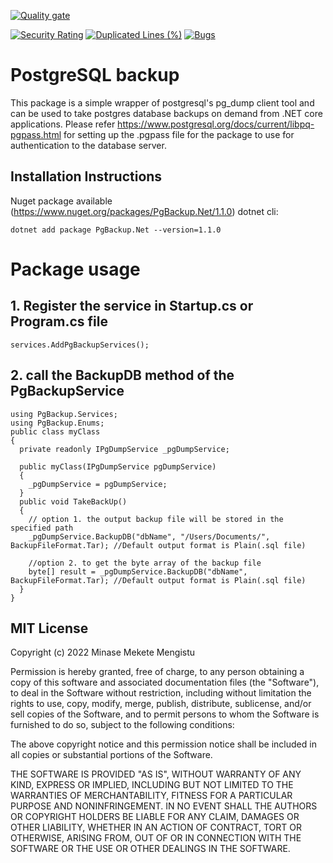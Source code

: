 [![Quality gate](https://sonarcloud.io/api/project_badges/quality_gate?project=ManassehV2_PgBackup.NET)](https://sonarcloud.io/summary/new_code?id=ManassehV2_PgBackup.NET)

 
 [![Security Rating](https://sonarcloud.io/api/project_badges/measure?project=ManassehV2_PgBackup.NET&metric=security_rating)](https://sonarcloud.io/summary/new_code?id=ManassehV2_PgBackup.NET)
          [![Duplicated Lines (%)](https://sonarcloud.io/api/project_badges/measure?project=ManassehV2_PgBackup.NET&metric=duplicated_lines_density)](https://sonarcloud.io/summary/new_code?id=ManassehV2_PgBackup.NET)    [![Bugs](https://sonarcloud.io/api/project_badges/measure?project=ManassehV2_PgBackup.NET&metric=bugs)](https://sonarcloud.io/summary/new_code?id=ManassehV2_PgBackup.NET) 
# PostgreSQL backup

This package is a simple wrapper of postgresql's pg_dump client tool and can be used to take postgres database backups on demand from .NET core applications.
Please refer https://www.postgresql.org/docs/current/libpq-pgpass.html for setting up the .pgpass file for the package to use for authentication to the database server.

## Installation Instructions
Nuget package available (https://www.nuget.org/packages/PgBackup.Net/1.1.0)
dotnet cli:
```
dotnet add package PgBackup.Net --version=1.1.0
```
# Package usage
## 1. Register the service in Startup.cs or Program.cs file
```
services.AddPgBackupServices();
```
## 2. call the BackupDB method of the PgBackupService
```
using PgBackup.Services;
using PgBackup.Enums;
public class myClass
{
  private readonly IPgDumpService _pgDumpService;
  
  public myClass(IPgDumpService pgDumpService)
  {
    _pgDumpService = pgDumpService;
  }
  public void TakeBackUp()
  {
    // option 1. the output backup file will be stored in the specified path
    _pgDumpService.BackupDB("dbName", "/Users/Documents/", BackupFileFormat.Tar); //Default output format is Plain(.sql file)
    
    //option 2. to get the byte array of the backup file
    byte[] result = _pgDumpService.BackupDB("dbName", BackupFileFormat.Tar); //Default output format is Plain(.sql file)
  }
}
```

## MIT License

Copyright (c) 2022 Minase Mekete Mengistu

Permission is hereby granted, free of charge, to any person obtaining a copy of this software and associated documentation files (the "Software"), to deal in the Software without restriction, including without limitation the rights to use, copy, modify, merge, publish, distribute, sublicense, and/or sell copies of the Software, and to permit persons to whom the Software is furnished to do so, subject to the following conditions:

The above copyright notice and this permission notice shall be included in all copies or substantial portions of the Software.

THE SOFTWARE IS PROVIDED "AS IS", WITHOUT WARRANTY OF ANY KIND, EXPRESS OR IMPLIED, INCLUDING BUT NOT LIMITED TO THE WARRANTIES OF MERCHANTABILITY, FITNESS FOR A PARTICULAR PURPOSE AND NONINFRINGEMENT. IN NO EVENT SHALL THE AUTHORS OR COPYRIGHT HOLDERS BE LIABLE FOR ANY CLAIM, DAMAGES OR OTHER LIABILITY, WHETHER IN AN ACTION OF CONTRACT, TORT OR OTHERWISE, ARISING FROM, OUT OF OR IN CONNECTION WITH THE SOFTWARE OR THE USE OR OTHER DEALINGS IN THE SOFTWARE.

